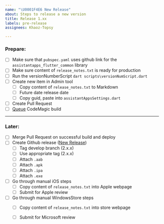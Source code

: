 ```yaml
---
name: "\U0001F4E6 New Release"
about: Steps to release a new version
title: Release 1.xx
labels: pre-release
assignees: Khaoz-Topsy

---
```


### Prepare:
- [ ] Make sure that `pubspec.yaml` uses github link for the `assistantapps_flutter_common` library
- [ ] Make sure content of `release_notes.txt` is ready for production
- [ ] Run the versionNumberScript `dart scripts\versionNumScript.dart`
- [ ] Create new item in Admin tool
  - [ ] Copy content of `release_notes.txt` to Markdown
  - [ ] Future date release date
  - [ ] Copy guid, paste into `assistantAppsSettings.dart`
- [ ] Create Pull Request
- [ ] [Queue](https://codemagic.io/app/5d9da9057a0a9500105180bf/workflow/5ef3374ec0adbfe0fdee431d/settings) CodeMagic build 

---

### Later:
- [ ] Merge Pull Request on successful build and deploy
- [ ] Create Github release ([New Release](https://github.com/AssistantNMS/App/releases/new))
  - [ ] Tag develop branch (2.x.x)
  - [ ] Use appropriate tag (2.x.x)
  - [ ] Attach `.aab`
  - [ ] Attach `.apk`
  - [ ] Attach `.ipa`
  - [ ] Attach `.exe`
- [ ] Go through manual iOS steps
  - [ ] Copy content of `release_notes.txt` into Apple webpage
  - [ ] Submit for Apple review
- [ ] Go through manual WindowsStore steps
  - [ ] Copy content of `release_notes.txt` into store webpage
  - [ ] Submit for Microsoft review

